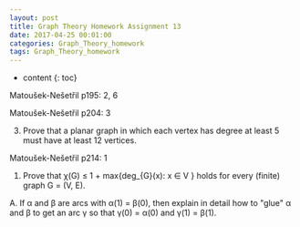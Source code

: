 ```yaml
---
layout: post
title: Graph Theory Homework Assignment 13
date: 2017-04-25 00:01:00
categories: Graph_Theory_homework
tags: Graph_Theory_homework  
---
```

* content
{: toc}


Matoušek-Nešetřil p195: 2, 6

Matoušek-Nešetřil p204: 3

3. Prove that a planar graph in which each vertex has degree at least 5 must have at least 12 vertices.



Matoušek-Nešetřil p214: 1

1. Prove that χ(G) ≤ 1 + max{deg_{G}(x): x ∈ V } holds for every (finite) graph G = (V, E).



A. If α and β are arcs with α(1) = β(0), then explain in detail how to "glue" α and β to get an arc γ so that γ(0) = α(0) and γ(1) = β(1).